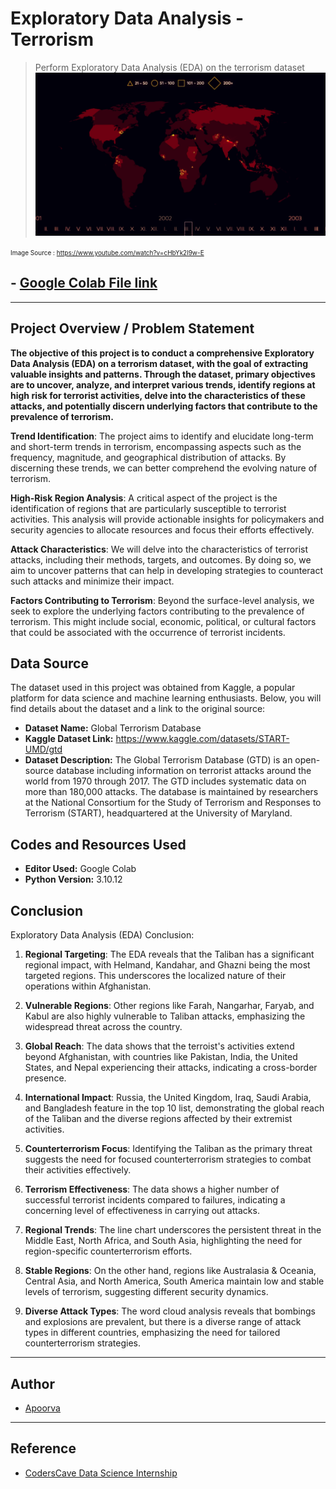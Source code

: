 
# Exploratory Data Analysis - Terrorism


> Perform Exploratory Data Analysis (EDA) on the terrorism dataset
![Map and video created by Milan R. Vuckovic](image.png)

<font size="1">Image Source : https://www.youtube.com/watch?v=cHbYk2l9w-E</font>


## - [Google Colab File link](https://colab.research.google.com/drive/1X1yDkKw-QM-gpz63iNWKfY9b9x3FCrbX?usp=sharing)
---
 

## Project Overview / Problem Statement

**The objective of this project is to conduct a comprehensive Exploratory Data Analysis (EDA) on a terrorism dataset, with the goal of extracting valuable insights and patterns. Through the dataset, primary objectives are to uncover, analyze, and interpret various trends, identify regions at high risk for terrorist activities, delve into the characteristics of these attacks, and potentially discern underlying factors that contribute to the prevalence of terrorism.**

**Trend Identification**: The project aims to identify and elucidate long-term and short-term trends in terrorism, encompassing aspects such as the frequency, magnitude, and geographical distribution of attacks. By discerning these trends, we can better comprehend the evolving nature of terrorism.

**High-Risk Region Analysis**: A critical aspect of the project is the identification of regions that are particularly susceptible to terrorist activities. This analysis will provide actionable insights for policymakers and security agencies to allocate resources and focus their efforts effectively.

**Attack Characteristics**: We will delve into the characteristics of terrorist attacks, including their methods, targets, and outcomes. By doing so, we aim to uncover patterns that can help in developing strategies to counteract such attacks and minimize their impact.

**Factors Contributing to Terrorism**: Beyond the surface-level analysis, we seek to explore the underlying factors contributing to the prevalence of terrorism. This might include social, economic, political, or cultural factors that could be associated with the occurrence of terrorist incidents.

## Data Source

The dataset used in this project was obtained from Kaggle, a popular platform for data science and machine learning enthusiasts. Below, you will find details about the dataset and a link to the original source:

- **Dataset Name:** Global Terrorism Database
- **Kaggle Dataset Link:** https://www.kaggle.com/datasets/START-UMD/gtd
- **Dataset Description:** The Global Terrorism Database (GTD) is an open-source database including information on terrorist attacks around the world from 1970 through 2017. The GTD includes systematic data on more than 180,000 attacks. The database is maintained by researchers at the National Consortium for the Study of Terrorism and Responses to Terrorism (START), headquartered at the University of Maryland.

## Codes and Resources Used

- **Editor Used:**  Google Colab
- **Python Version:** 3.10.12



## Conclusion
Exploratory Data Analysis (EDA) Conclusion:

1. **Regional Targeting**: The EDA reveals that the Taliban has a significant regional impact, with Helmand, Kandahar, and Ghazni being the most targeted regions. This underscores the localized nature of their operations within Afghanistan.

2. **Vulnerable Regions**: Other regions like Farah, Nangarhar, Faryab, and Kabul are also highly vulnerable to Taliban attacks, emphasizing the widespread threat across the country.

3. **Global Reach**: The data shows that the terroist's activities extend beyond Afghanistan, with countries like Pakistan, India, the United States, and Nepal experiencing their attacks, indicating a cross-border presence.

4. **International Impact**: Russia, the United Kingdom, Iraq, Saudi Arabia, and Bangladesh feature in the top 10 list, demonstrating the global reach of the Taliban and the diverse regions affected by their extremist activities.

5. **Counterterrorism Focus**: Identifying the Taliban as the primary threat suggests the need for focused counterterrorism strategies to combat their activities effectively.

6. **Terrorism Effectiveness**: The data shows a higher number of successful terrorist incidents compared to failures, indicating a concerning level of effectiveness in carrying out attacks.

7. **Regional Trends**: The line chart underscores the persistent threat in the Middle East, North Africa, and South Asia, highlighting the need for region-specific counterterrorism efforts.

8. **Stable Regions**: On the other hand, regions like Australasia & Oceania, Central Asia, and North America, South America maintain low and stable levels of terrorism, suggesting different security dynamics.

9. **Diverse Attack Types**: The word cloud analysis reveals that bombings and explosions are prevalent, but there is a diverse range of attack types in different countries, emphasizing the need for tailored counterterrorism strategies.



---

## Author

- [Apoorva](https://www.linkedin.com/in/apoorva29501/)

---

## Reference
 - [CodersCave Data Science Internship](https://www.linkedin.com/company/codersscave/)
